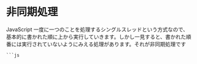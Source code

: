 # 非同期処理

JavaScript 一度に一つのことを処理するシングルスレッドという方式なので、基本的に書かれた順に上から実行していきます。しかし一見すると、書かれた順番には実行されていないようにみえる処理があります。それが非同期処理です

```
```js

